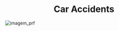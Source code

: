 <h1 align="center"> Car Accidents </h1>

![imagem_prf](Downloads/acidente-de-via-com-carros-esmagados.jpg)
